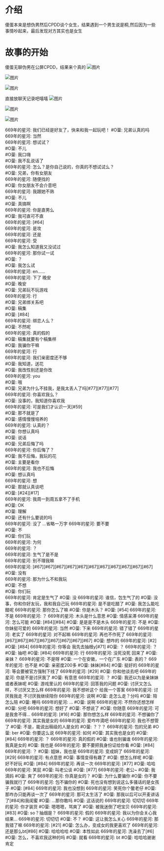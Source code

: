 # 介绍
傻蛋本来是想伪男然后CPDD谈个女生，结果遇到一个男生说是桐,然后因为一些事情吵起来，最后发现对方其实也是女生
# 故事的开始
傻蛋无聊伪男在公屏CPDD，结果来个真的
![图片](https://github.com/xiaohe123awa/wiki/blob/main/4snajF.PNG?raw=true)

![图片](https://github.com/xiaohe123awa/wiki/blob/main/2KZxyK.PNG?raw=true)

![图片](https://github.com/xiaohe123awa/wiki/blob/main/yFV3i8.PNG?raw=true)

直接放聊天记录吧嘻嘻
![图片](https://github.com/xiaohe123awa/wiki/blob/main/BwYHhw.PNG?raw=true)

![图片](https://github.com/xiaohe123awa/wiki/blob/main/ystJXq.PNG?raw=true)

![图片](https://github.com/xiaohe123awa/wiki/blob/main/FRtQiJ.PNG?raw=true)

669年的星河: 我们已经是好友了，快来和我一起玩吧！
#O蓥: 兄弟认真的吗  
669年的星河: 当然  
669年的星河: 想试试？  
#O蓥: 不儿  
#O蓥: 我口嗨  
#O蓥: 我不乱说话了  
669年的星河: 怎么？是你自己说的，你真的不想试试么？  
#O蓥: 兄弟，你有女朋友  
669年的星河: 随便找的  
#O蓥: 你女朋友不会介意吧  
669年的星河: 我跟她不熟  
#O蓥: 不儿  
#O蓥: 真搞啊  
669年的星河: 你是直男么  
#O蓥: 我可直可不直  
669年的星河: [#64]  
669年的星河: 是攻  
669年的星河: 还是  
669年的星河: 受  
#O蓥: 我怎么知道我又没试过  
669年的星河: 那你试一试  
#O蓥: ？  
#O蓥: 我怎么试  
669年的星河: en……  
669年的星河: 下了 晚安  
#O蓥: 晚安  
#O蓥: 兄弟玩不玩游戏  
669年的星河: 行  
#O蓥: 兄弟绑关系吧  
#O蓥: 稿集  
#O蓥: [#84]  
669年的星河: 绑恋人么？  
#O蓥: 不然呢  
669年的星河: 真的假的  
#O蓥: 稿集就要有个稿集样  
#O蓥: 我骗你干嘛  
669年的星河: 行  
669年的星河: 我们亲密度还不够  
#O蓥: 我知道，送花  
#O蓥: 我改性别还是你改  
669年的星河: you  
#O蓥: 哦  
#O蓥: 兄弟为什么不挂我，是我太丢人了吗[#77][#77][#77]  
669年的星河: 你喜欢我么？  
#O蓥: 没事的，我知道你喜欢我  
669年的星河: 可是我们才认识一天[#59]  
#O蓥: 那不就是了  
#O蓥: 感情慢慢培养的  
669年的星河: 认真的？  
#O蓥: 你想认真吗  
#O蓥: 说话  
#O蓥: 兄弟后悔了吗  
669年的星河: 你后悔了？  
#O蓥: 我不后悔，我玩的花  
#O蓥: 主要是看你  
669年的星河: 我也不后悔  
#O蓥: 想认真吗  
669年的星河: 想  
#O蓥: 那就认真谈吧  
#O蓥: [#24][#17]  
669年的星河: 我周一到周五拿不了手机  
#O蓥: OK  
#O蓥: 理解  
#O蓥: 还有什么要说的吗    
669年的星河: 没了
...省略一万字
669年的星河: 要不要  
#O蓥: 不  
#O蓥: 你们玩  
669年的星河: 为何  
669年的星河: ？  
669年的星河: 生气了是不是  
669年的星河: 别不理我嘛  
669年的星河: [#67][#67][#67][#67][#67][#67][#67][#67][#67][#67][#67]  
#O蓥: 没有  
669年的星河: 那为什么不和我玩  
#O蓥: 不想  
#O蓥: 你们玩  
669年的星河: 肯定是生气了
#O蓥: 没
669年的星河: 谁信，包生气了的
#O蓥: 没事，你和你好友玩，我和我自己玩
669年的星河: 是不是吃醋了
#O蓥: 我怎么能吃醋呢
669年的星河: 那你怎么了嘛
#O蓥: 你是木头？
#O蓥: [#54]
669年的星河: 不是
669年的星河: ？
669年的星河: 木头是什么意思
#O蓥: 情感呆滞
669年的星河: 怎么可能
#O蓥: [#84][#84]
#O蓥: 是是是不是木头
669年的星河: 不是
#O蓥: 你妹挺可爱的
669年的星河: 当然
#O蓥: 下来
669年的星河: 错了错了
669年的星河: 老实了
669年的星河: 对不起嘛
669年的星河: 再也不作死了
669年的星河: [#67][#67][#67][#67][#67][#67][#67][#67]
#O蓥: 想咋的
669年的星河: [#2]
#O蓥: [#84]
669年的星河: 你等会 我先去抽根y[#71]
#O蓥: ？
669年的星河: ？
#O蓥: 抽吧
#O蓥: [#84]
669年的星河: 行
669年的星河: 没死没死 回来了
#O蓥: 亲妹？
669年的星河: 不是呀
#O蓥: 一个在安徽，一个在广东
#O蓥: 表的？
669年的星河: 也不是
#O蓥: 亲密度200多
#O蓥: 妹妹[#84]
#O蓥: 挺好的
669年的星河: 等会要被官方强制下线了
669年的星河: [#29]
#O蓥: 你和他谈去吧
669年的星河: 你是不是讨厌我了
#O蓥: 有意思
669年的星河: ？
#O蓥: 我还以为是亲妹妹或者表妹呢
#O蓥: 游戏里认的
669年的星河: 回答我的问题
#O蓥: 讨厌又怎么样，不讨厌又怎么样
669年的星河: 我不想听这个 给我一个答案
669年的星河: 讨厌我我走 不讨厌我继续陪你
669年的星河: 说啊
#O蓥: 走怎么走？分吗
#O蓥: 陪怎么陪
#O蓥: 睡吗
669年的星河: …
#O蓥: 说啊
669年的星河: 不然你还想怎样
#O蓥: 分吧
669年的星河: 想好了
#O蓥: 不想说了
#O蓥: 你随意
669年的星河: 可是我舍不得…
669年的星河: [#16]
#O蓥: 那你想怎么样
669年的星河: 不想骗你了
669年的星河: 其实我是女的
669年的星河: 爱咋咋滴吧
669年的星河: 我也不想管了
#O蓥: 不是，能说出稿级的人是女的
#O蓥: ？？？
669年的星河: 包的兄弟
#O蓥: ber
#O蓥: 你要这么说
669年的星河: 如何
#O蓥: 其实我也是女的
#O蓥: [#84]
669年的星河: ？
669年的星河: 真的假的
#O蓥: 谁也别骗谁
669年的星河: 我真是女的
#O蓥: 我也是
669年的星河: 要不要把我身份证给你看
#O蓥: [#84]
669年的星河: ？
#O蓥: 姐妹，我也是
669年的星河: 变成姛了
669年的星河: [#29]
669年的星河: 有点意思
#O蓥: 事情变得有趣了
#O蓥: 想怎么样呢
#O蓥: 好不好玩
#O蓥: [#84]
669年的星河: 再谈一次
669年的星河: [#77]
#O蓥: 哈哈
669年的星河: 笑屁
#O蓥: 叫老公谈
#O蓥: [#77]
669年的星河: 老公~
#O蓥: 我滴妈
#O蓥: 爽了
669年的星河: 你真是女的？
#O蓥: 为什么要骗你
#O蓥: 你不要骗我就行了
669年的星河: 包不骗你的
#O蓥: 死也没有想到说这么多骚话的是女孩子
#O蓥: [#84]
669年的星河: 我也没想到
669年的星河: 笑死你个鳖老仔
#O蓥: 那咋办只能再谈一次了
669年的星河: 那可太生活了
#O蓥: 那我以后可以开麦讲话了[#84]和我闺蜜
#O蓥: …那你敢吗
#O蓥: 这话说的
669年的星河: 切切切
669年的星河: 你才装货
#O蓥: 嗯嗯嗯，骂爽了
#O蓥: 被我迷倒了吧宝贝
669年的星河: [#83]
#O蓥: so？抽烟是？
669年的星河: 假的
669年的星河: 我以为你会关心我 结果…
669年的星河: 切切切
#O蓥: 不？
#O蓥: 这让我怎么关心
669年的星河: 那我错了嘛
669年的星河: [#21]
#O蓥: 怎么办，变成女的我更喜欢了
669年的星河: 还是那么bt[#86]
#O蓥: 哈哈哈哈
#O蓥: 本性如此
669年的星河: 洗澡去了[#6]
#O蓥: 怎么，不喜欢我这种的吗
#O蓥: 就看
669年的星河: bt
#O蓥: 哈哈哈谢谢肯定
